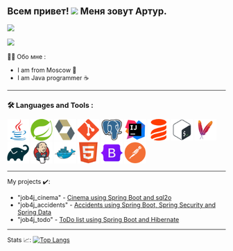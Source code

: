 ## Всем привет! ![](https://user-images.githubusercontent.com/18350557/176309783-0785949b-9127-417c-8b55-ab5a4333674e.gif) Меня зовут Артур.
![](https://komarev.com/ghpvc/?username=Artyrio226)

![](https://media1.giphy.com/media/v1.Y2lkPTc5MGI3NjExZ3BlZnk1MzJ4M3F0NjRwY2Y2b21ueWJxZmRreHV3ajFtZnNrM3U5MCZlcD12MV9pbnRlcm5hbF9naWZfYnlfaWQmY3Q9Zw/3pzLJifxEvLpe/200.webp)


:man_technologist: Обо мне :
* I am from Moscow :city_sunrise:
* I am Java programmer ☕

-----
### :hammer_and_wrench: Languages and Tools :


<a><img src="https://github.com/devicons/devicon/blob/master/icons/java/java-original.svg" width="50" height="50" alt="Java" /></a>
<a><img src="https://github.com/devicons/devicon/blob/master/icons/spring/spring-original.svg" width="50" height="50" alt="Spring" /></a>
<a><img src="https://github.com/devicons/devicon/blob/master/icons/hibernate/hibernate-original.svg" width="50" height="50" alt="Hibernate" /></a>
<a><img src="https://github.com/devicons/devicon/blob/master/icons/git/git-original.svg" width="50" height="50" alt="Git" /></a>
<a><img src="https://github.com/devicons/devicon/blob/master/icons/postgresql/postgresql-original.svg" width="50" height="50" alt="PostgreSQL" /></a>
<a><img src="https://github.com/devicons/devicon/blob/master/icons/intellij/intellij-original.svg" width="50" height="50" alt="IntellIJ" /></a>
<a><img src="https://github.com/devicons/devicon/blob/master/icons/liquibase/liquibase-original.svg" width="50" height="50" alt="Liquibase" /></a>
<a><img src="https://github.com/devicons/devicon/blob/master/icons/bash/bash-original.svg" width="50" height="50" alt="Bash" /></a>
<a><img src="https://github.com/devicons/devicon/blob/master/icons/maven/maven-original.svg" width="50" height="50" alt="Maven" /></a>
<a><img src="https://github.com/devicons/devicon/blob/master/icons/gradle/gradle-original.svg" width="50" height="50" alt="Gradle" /></a>
<a><img src="https://github.com/devicons/devicon/blob/master/icons/jenkins/jenkins-original.svg" width="50" height="50" alt="Jenkins" /></a>
<a><img src="https://github.com/devicons/devicon/blob/master/icons/docker/docker-original.svg" width="50" height="50" alt="Docker" /></a>
<a><img src="https://github.com/devicons/devicon/blob/master/icons/html5/html5-original.svg" width="50" height="50" alt="HTML5" /></a>
<a><img src="https://github.com/devicons/devicon/blob/master/icons/bootstrap/bootstrap-original.svg" width="50" height="50" alt="Bootstrap" /></a>
<a><img src="https://github.com/devicons/devicon/blob/master/icons/postman/postman-original.svg" width="50" height="50" alt="Postman" /></a>



-----
My projects :heavy_check_mark::
* "job4j_cinema" - [Cinema using Spring Boot and sql2o](https://github.com/Artyrio226/job4j_cinema)
* "job4j_accidents" - [Accidents using Spring Boot, Spring Security and Spring Data](https://github.com/Artyrio226/job4j_accidents)
* "job4j_todo" - [ToDo list using Spring Boot and Hibernate](https://github.com/Artyrio226/job4j_todo)

-----
Stats 📈:
[![Top Langs](https://github-readme-stats.vercel.app/api/top-langs/?username=Artyrio226&layout=compact&theme=vision-friendly-dark)](https://github.com/anuraghazra/github-readme-stats)
